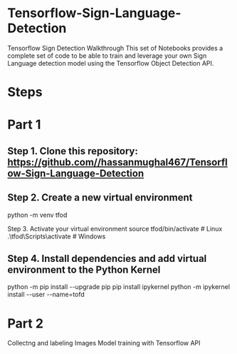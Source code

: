 # Tensorflow-Sign-Language-Detection
Tensorflow Sign Detection Walkthrough
This set of Notebooks provides a complete set of code to be able to train and leverage your own Sign Language detection model using the Tensorflow Object Detection API.

# Steps

 # Part 1
## Step 1. Clone this repository: https://github.com//hassanmughal467/Tensorflow-Sign-Language-Detection

## Step 2. Create a new virtual environment
python -m venv tfod

Step 3. Activate your virtual environment
source tfod/bin/activate # Linux
.\tfod\Scripts\activate # Windows 

## Step 4. Install dependencies and add virtual environment to the Python Kernel
python -m pip install --upgrade pip
pip install ipykernel
python -m ipykernel install --user --name=tofd
 
# Part 2
 Collectng and labeling Images
 Model training with Tensorflow API 
